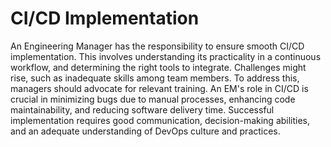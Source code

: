 # CI/CD Implementation

An Engineering Manager has the responsibility to ensure smooth CI/CD implementation. This involves understanding its practicality in a continuous workflow, and determining the right tools to integrate. Challenges might rise, such as inadequate skills among team members. To address this, managers should advocate for relevant training. An EM's role in CI/CD is crucial in minimizing bugs due to manual processes, enhancing code maintainability, and reducing software delivery time. Successful implementation requires good communication, decision-making abilities, and an adequate understanding of DevOps culture and practices.